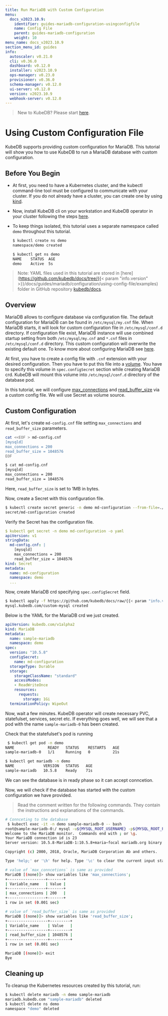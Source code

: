 ```yaml
---
title: Run MariaDB with Custom Configuration
menu:
  docs_v2023.10.9:
    identifier: guides-mariadb-configuration-usingconfigfile
    name: Config File
    parent: guides-mariadb-configuration
    weight: 10
menu_name: docs_v2023.10.9
section_menu_id: guides
info:
  autoscaler: v0.21.0
  cli: v0.36.0
  dashboard: v0.12.0
  installer: v2023.10.9
  ops-manager: v0.23.0
  provisioner: v0.36.0
  schema-manager: v0.12.0
  ui-server: v0.12.0
  version: v2023.10.9
  webhook-server: v0.12.0
---
```


> New to KubeDB? Please start [here](/docs/v2023.10.9/README).

# Using Custom Configuration File

KubeDB supports providing custom configuration for MariaDB. This tutorial will show you how to use KubeDB to run a MariaDB database with custom configuration.

## Before You Begin

- At first, you need to have a Kubernetes cluster, and the kubectl command-line tool must be configured to communicate with your cluster. If you do not already have a cluster, you can create one by using [kind](https://kind.sigs.k8s.io/docs/user/quick-start/).

- Now, install KubeDB cli on your workstation and KubeDB operator in your cluster following the steps [here](/docs/v2023.10.9/setup/README).

- To keep things isolated, this tutorial uses a separate namespace called `demo` throughout this tutorial.

  ```bash
  $ kubectl create ns demo
  namespace/demo created

  $ kubectl get ns demo
  NAME    STATUS  AGE
  demo    Active  5s
  ```

> Note: YAML files used in this tutorial are stored in [here](https://github.com/kubedb/docs/tree/{{< param "info.version" >}}/docs/guides/mariadb/configuration/using-config-file/examples) folder in GitHub repository [kubedb/docs](https://github.com/kubedb/docs).

## Overview

MariaDB allows to configure database via configuration file. The default configuration for MariaDB can be found in `/etc/mysql/my.cnf` file. When MariaDB starts, it will look for custom configuration file in `/etc/mysql/conf.d` directory. If configuration file exist, MariaDB instance will use combined startup setting from both `/etc/mysql/my.cnf` and `*.cnf` files in `/etc/mysql/conf.d` directory. This custom configuration will overwrite the existing default one. To know more about configuring MariaDB see [here](https://mariadb.com/kb/en/configuring-mariadb-with-option-files/).

At first, you have to create a config file with `.cnf` extension with your desired configuration. Then you have to put this file into a [volume](https://kubernetes.io/docs/concepts/storage/volumes/). You have to specify this volume  in `spec.configSecret` section while creating MariaDB crd. KubeDB will mount this volume into `/etc/mysql/conf.d` directory of the database pod.

In this tutorial, we will configure [max_connections](https://mariadb.com/docs/reference/mdb/system-variables/max_connections/) and [read_buffer_size](https://mariadb.com/docs/reference/mdb/system-variables/read_buffer_size/) via a custom config file. We will use Secret as volume source.

## Custom Configuration

At first, let's create `md-config.cnf` file setting `max_connections` and `read_buffer_size` parameters.

```bash
cat <<EOF > md-config.cnf
[mysqld]
max_connections = 200
read_buffer_size = 1048576
EOF

$ cat md-config.cnf
[mysqld]
max_connections = 200
read_buffer_size = 1048576
```

Here, `read_buffer_size` is set to 1MB in bytes.

Now, create a Secret with this configuration file.

```bash
$ kubectl create secret generic -n demo md-configuration --from-file=./md-config.cnf
secret/md-configuration created
```

Verify the Secret has the configuration file.

```yaml
$ kubectl get secret -n demo md-configuration -o yaml
apiVersion: v1
stringData:
  md-config.cnf: |
    [mysqld]
    max_connections = 200
    read_buffer_size = 1048576
kind: Secret
metadata:
  name: md-configuration
  namespace: demo
  ...
```

Now, create MariaDB crd specifying `spec.configSecret` field.

```bash
$ kubectl apply -f https://github.com/kubedb/docs/raw/{{< param "info.version" >}}/docs/guides/mariadb/configuration/using-config-file/examples/md-custom.yaml
mysql.kubedb.com/custom-mysql created
```

Below is the YAML for the MariaDB crd we just created.

```yaml
apiVersion: kubedb.com/v1alpha2
kind: MariaDB
metadata:
  name: sample-mariadb
  namespace: demo
spec:
  version: "10.5.8"
  configSecret:
    name: md-configuration
  storageType: Durable
  storage:
    storageClassName: "standard"
    accessModes:
    - ReadWriteOnce
    resources:
      requests:
        storage: 1Gi
  terminationPolicy: WipeOut

```

Now, wait a few minutes. KubeDB operator will create necessary PVC, statefulset, services, secret etc. If everything goes well, we will see that a pod with the name `sample-mariadb-0` has been created.

Check that the statefulset's pod is running

```bash
 $ kubectl get pod -n demo
NAME               READY   STATUS    RESTARTS   AGE
sample-mariadb-0   1/1     Running   0          21s

$ kubectl get mariadb -n demo 
NAME             VERSION   STATUS   AGE
sample-mariadb   10.5.8    Ready    71s
```

We can see the database is in ready phase so it can accept conncetion.

Now, we will check if the database has started with the custom configuration we have provided.

> Read the comment written for the following commands. They contain the instructions and explanations of the commands.

```bash
# Connceting to the database
 $ kubectl exec -it -n demo sample-mariadb-0 -- bash
root@sample-mariadb-0:/ mysql -u${MYSQL_ROOT_USERNAME} -p${MYSQL_ROOT_PASSWORD}
Welcome to the MariaDB monitor.  Commands end with ; or \g.
Your MariaDB connection id is 23
Server version: 10.5.8-MariaDB-1:10.5.8+maria~focal mariadb.org binary distribution

Copyright (c) 2000, 2018, Oracle, MariaDB Corporation Ab and others.

Type 'help;' or '\h' for help. Type '\c' to clear the current input statement.

# value of `max_conncetions` is same as provided 
MariaDB [(none)]> show variables like 'max_connections';
+-----------------+-------+
| Variable_name   | Value |
+-----------------+-------+
| max_connections | 200   |
+-----------------+-------+
1 row in set (0.001 sec)

# value of `read_buffer_size` is same as provided
MariaDB [(none)]> show variables like 'read_buffer_size';
+------------------+---------+
| Variable_name    | Value   |
+------------------+---------+
| read_buffer_size | 1048576 |
+------------------+---------+
1 row in set (0.001 sec)

MariaDB [(none)]> exit
Bye
```

## Cleaning up

To cleanup the Kubernetes resources created by this tutorial, run:

```bash
$ kubectl delete mariadb -n demo sample-mariadb
mariadb.kubedb.com "sample-mariadb" deleted
$ kubectl delete ns demo
namespace "demo" deleted
```
